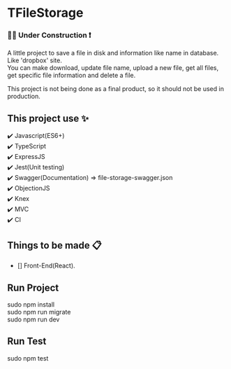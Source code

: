 # TFileStorage
### :construction::construction_worker: Under Construction :exclamation:  

A little project to save a file in disk and information like name in database. Like 'dropbox' site.  
You can make download, update file name, upload a new file, get all files, get specific file information and delete a file.  

This project is not being done as a final product, so it should not be used in production.


## This project use :sparkles: 
:heavy_check_mark: Javascript(ES6+)    
:heavy_check_mark: TypeScript   
:heavy_check_mark: ExpressJS  
:heavy_check_mark: Jest(Unit testing)  
:heavy_check_mark: Swagger(Documentation)  => file-storage-swagger.json  
:heavy_check_mark: ObjectionJS  
:heavy_check_mark: Knex    
:heavy_check_mark: MVC  
:heavy_check_mark: CI  


## Things to be made :clipboard:  

- [] Front-End(React). 

## Run Project
sudo npm install   
sudo npm run migrate  
sudo npm run dev    

## Run Test
sudo npm test  
